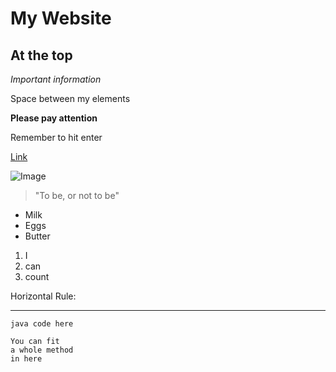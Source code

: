 # My Website
## At the top

*Important information*

Space between my elements

**Please pay attention**

Remember to hit enter

[Link](https://www.google.com)

![Image](https://www.archpaper.com/wp-content/uploads/2019/06/xUCSD1-645x461.jpg.pagespeed.ic.FZcMtcQH1i.jpg)

> "To be, or not to be"

* Milk
* Eggs
* Butter

1. I
2. can
3. count

Horizontal Rule: 

***

`java code here`

```
You can fit
a whole method
in here
```
